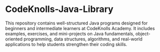 # CodeKnolls-Java-Library
This repository contains well-structured Java programs designed for beginners and intermediate learners at CodeKnolls Academy. It includes examples, exercises, and mini-projects on Java fundamentals, object-oriented programming, data structures, algorithms, and real-world applications to help students strengthen their coding skills.
